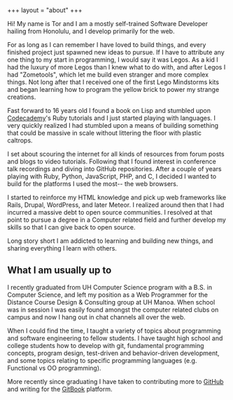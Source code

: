 +++
layout = "about"
+++


Hi! My name is Tor and I am a mostly self-trained Software Developer hailing from Honolulu, and I develop primarily for the web.

For as long as I can remember I have loved to build things, and every finished project just spawned new ideas to pursue. If I have to attribute any one thing to my start in programming, I would say it was Legos. As a kid I had the luxury of more Legos than I knew what to do with, and after Legos I had "Zometools", which let me build even stranger and more complex things. Not long after that I received one of the first Lego Mindstorms kits and began learning how to program the yellow brick to power my strange creations.

Fast forward to 16 years old I found a book on Lisp and stumbled upon [Codecademy](https://www.codecademy.com/)'s Ruby tutorials and I just started playing with languages. I very quickly realized I had stumbled upon a means of building something that could be massive in scale without littering the floor with plastic caltrops.

I set about scouring the internet for all kinds of resources from forum posts and blogs to video tutorials. Following that I found interest in conference talk recordings and diving into GitHub repositories. After a couple of years playing with Ruby, Python, JavaScript, PHP, and C, I decided I wanted to build for the platforms I used the most-- the web browsers.

I started to reinforce my HTML knowledge and pick up web frameworks like Rails, Drupal, WordPress, and later Meteor. I realized around then that I had incurred a massive debt to open source communities. I resolved at that point to pursue a degree in a Computer related field and further develop my skills so that I can give back to open source.

Long story short I am addicted to learning and building new things, and sharing everything I learn with others.

## What I am usually up to

I recently graduated from UH Computer Science program with a B.S. in Computer Science, and left my position as a Web Programmer for the Distance Course Design & Consulting group at UH Manoa. When school was in session I was easily found amongst the computer related clubs on campus and now I hang out in chat channels all over the web.

When I could find the time, I taught a variety of topics about programming and software engineering to fellow students. I have taught high school and college students how to develop with git, fundamental programming concepts, program design, test-driven and behavior-driven development, and some topics relating to specific programming languages (e.g. Functional vs OO programming).

More recently since graduating I have taken to contributing more to [GitHub](https://github.com/torleif-nielsen) and writing for the [GitBook](https://www.gitbook.com/@torleif-nielsen/) platform.
